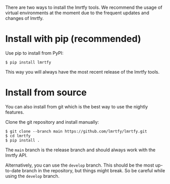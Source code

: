 There are two ways to install the lmrtfy tools. We recommend the usage of virtual environments
at the moment due to the frequent updates and changes of lmrtfy.

# Install with pip (recommended)
Use pip to install from PyPI:

`$ pip install lmrtfy`

This way you will always have the most recent release of the lmrtfy tools.

# Install from source
You can also install from git which is the best way to use the nightly features.

Clone the git repository and install manually:
```shell 
$ git clone --branch main https://github.com/lmrtfy/lmrtfy.git
$ cd lmrtfy
$ pip install .
```
The `main` branch is the release branch and should always work with the lmrtfy API. 

Alternatively, you can use the `develop` branch. This should be the most up-to-date branch in the
repository, but things might break. So be careful while using the `develop` branch.



